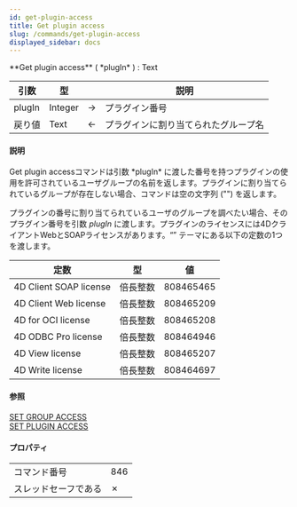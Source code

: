 ```yaml
---
id: get-plugin-access
title: Get plugin access
slug: /commands/get-plugin-access
displayed_sidebar: docs
---
```


<!--REF #_command_.Get plugin access.Syntax-->**Get plugin access** ( *plugIn* ) : Text<!-- END REF-->
<!--REF #_command_.Get plugin access.Params-->
| 引数 | 型 |  | 説明 |
| --- | --- | --- | --- |
| plugIn | Integer | &#8594;  | プラグイン番号 |
| 戻り値 | Text | &#8592; | プラグインに割り当てられたグループ名 |

<!-- END REF-->

#### 説明 

<!--REF #_command_.Get plugin access.Summary-->Get plugin accessコマンドは引数 *plugIn* に渡した番号を持つプラグインの使用を許可されているユーザグループの名前を返します。<!-- END REF-->プラグインに割り当てられているグループが存在しない場合、コマンドは空の文字列 ("") を返します。 

プラグインの番号に割り当てられているユーザのグループを調べたい場合、そのプラグイン番号を引数 *plugIn* に渡します。プラグインのライセンスには4DクライアントWebとSOAPライセンスがあります。“” テーマにある以下の定数の1つを渡します。

| 定数                     | 型    | 値         |
| ---------------------- | ---- | --------- |
| 4D Client SOAP license | 倍長整数 | 808465465 |
| 4D Client Web license  | 倍長整数 | 808465209 |
| 4D for OCI license     | 倍長整数 | 808465208 |
| 4D ODBC Pro license    | 倍長整数 | 808464946 |
| 4D View license        | 倍長整数 | 808465207 |
| 4D Write license       | 倍長整数 | 808464697 |

#### 参照 

[SET GROUP ACCESS](set-group-access.md)  
[SET PLUGIN ACCESS](set-plugin-access.md)  

#### プロパティ

|  |  |
| --- | --- |
| コマンド番号 | 846 |
| スレッドセーフである | &cross; |


